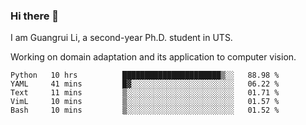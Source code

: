 ### Hi there 👋

<!--
**Solacex/Solacex** is a ✨ _special_ ✨ repository because its `README.md` (this file) appears on your GitHub profile.

Here are some ideas to get you started:

- 🔭 I’m currently working on ...
- 🌱 I’m currently learning ...
- 👯 I’m looking to collaborate on ...
- 🤔 I’m looking for help with ...
- 💬 Ask me about ...
- 📫 How to reach me: ...
- 😄 Pronouns: ...
- ⚡ Fun fact: ...
-->
I am Guangrui Li, a second-year Ph.D. student in UTS.

Working on domain adaptation and its application to computer vision. 
<!--START_SECTION:waka-->
```text
Python   10 hrs          ██████████████████████▒░░   88.98 % 
YAML     41 mins         █▓░░░░░░░░░░░░░░░░░░░░░░░   06.22 % 
Text     11 mins         ▒░░░░░░░░░░░░░░░░░░░░░░░░   01.71 % 
VimL     10 mins         ▒░░░░░░░░░░░░░░░░░░░░░░░░   01.57 % 
Bash     10 mins         ▒░░░░░░░░░░░░░░░░░░░░░░░░   01.52 % 
```
<!--END_SECTION:waka-->
